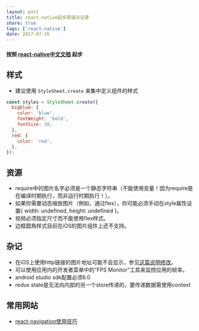 ```yaml
---
layout: post
title: react-native起步易错点记录
share: true
tags: ['react-native']
date: 2017-07-26
---
```

#### 按照 [react-native中文文档](http://reactnative.cn/docs/0.46/getting-started.html) 起步

## 样式
- 建议使用 `StyleSheet.create` 来集中定义组件的样式
```js
const styles = StyleSheet.create({
  bigblue: {
    color: 'blue',
    fontWeight: 'bold',
    fontSize: 30,
  },
  red: {
    color: 'red',
  },
});
```

## 资源

- require中的图片名字必须是一个静态字符串（不能使用变量！因为require是在编译时期执行，而非运行时期执行！）。
- 如果你需要动态缩放图片（例如，通过flex），你可能必须手动在style属性设置{ width: undefined, height: undefined }。
- 视频必须指定尺寸而不能使用flex样式。
- 边框圆角样式目前在iOS的图片组件上还不支持。

## 杂记
- 在iOS上使用http链接的图片地址可能不会显示，参见[这篇说明修改](https://segmentfault.com/a/1190000002933776)。
- 可以使用应用内的开发者菜单中的“FPS Monitor”工具来监控应用的帧率。
- android studio sdk配置必须6.0
- redux state是无法向内部的另一个store传递的，要传递数据需使用context

## 常用网站
- [react-navigation使用技巧](http://www.jianshu.com/p/2f575cc35780)
